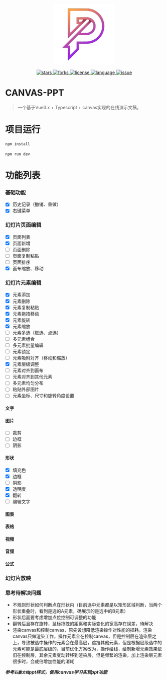 <p align="center">
    <img src="/public/favicon-192x192.png" />
</p>

<p align="center">
    <a href="https://github.com/moneyinto/canvas-ppt/stargazers" target="_black">
        <img src="https://img.shields.io/github/stars/moneyinto/canvas-ppt?logo=github" alt="stars" />
    </a>
    <a href="https://www.github.com/moneyinto/canvas-ppt/network/members" target="_black">
        <img src="https://img.shields.io/github/forks/moneyinto/canvas-ppt?logo=github" alt="forks" />
    </a>
    <a href="https://www.github.com/moneyinto/canvas-ppt/blob/master/LICENSE" target="_black">
        <img src="https://img.shields.io/github/license/moneyinto/canvas-ppt?color=%232DCE89&logo=github" alt="license" />
    </a>
    <a href="https://www.typescriptlang.org" target="_black">
        <img src="https://img.shields.io/badge/language-TypeScript-blue.svg" alt="language">
    </a>
    <a href="https://github.com/moneyinto/canvas-ppt/issues" target="_black">
        <img src="https://img.shields.io/github/issues-closed/moneyinto/canvas-ppt.svg" alt="issue">
    </a>
</p>

# CANVAS-PPT
> 一个基于Vue3.x + Typescript + canvas实现的在线演示文稿。

# 项目运行
```
npm install

npm run dev
```

# 功能列表
### 基础功能
- [x] 历史记录（撤销、重做）
- [x] 右键菜单

### 幻灯片页面编辑
- [x] 页面列表
- [x] 页面新增
- [ ] 页面删除
- [ ] 页面复制粘贴
- [ ] 页面排序
- [x] 画布缩放、移动

### 幻灯片元素编辑
- [x] 元素添加
- [x] 元素删除
- [x] 元素复制粘贴
- [x] 元素拖拽移动
- [x] 元素旋转
- [x] 元素缩放
- [ ] 元素多选（框选、点选）
- [ ] 多元素组合
- [ ] 多元素批量编辑
- [ ] 元素锁定
- [ ] 元素吸附对齐（移动和缩放）
- [x] 元素层级调整
- [ ] 元素对齐到画布
- [ ] 元素对齐到其他元素
- [ ] 多元素均匀分布
- [ ] 粘贴外部图片
- [ ] 元素坐标、尺寸和旋转角度设置

#### 文字

#### 图片
- [ ] 裁剪
- [ ] 边框
- [ ] 阴影

#### 形状
- [x] 填充色
- [x] 边框
- [ ] 阴影
- [x] 透明度
- [x] 翻转
- [ ] 编辑文字

#### 图表

#### 表格

#### 视频

#### 音频

#### 公式

### 幻灯片放映

### 思考待解决问题
- 不规则形状如何判断点在形状内（目前选中元素都是以矩形区域判断，当两个形状重叠时，看到是选的A元素，确展示的是选中的B元素）
- 形状后面要考虑增加点位控制可调整的功能
- 翻转后且存在旋转，鼠标拖拽的距离和实际变化的宽高存在误差，待解决
- 渲染canvas和控制canvas，原先设想降低渲染操作对性能的损耗，渲染canvas只做渲染工作，操作元素全在控制canvas，但是控制层在渲染层之上，导致被选中操作的元素会在最高层，遮挡其他元素，但是根据层级选中的元素可能是最底层级的，目前优化方案改为，操作绘线，绘制新增元素效果依旧在控制层，其余元素变动转移到渲染层，但是频繁的渲染，加上渲染层元素很多时，会成倍增加性能的消耗

***参考`石墨文档`ppt样式，使用canvas学习实现ppt功能***
